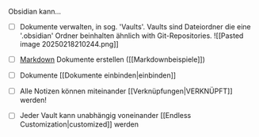 
Obsidian kann...
- [ ] Dokumente verwalten, in sog. 'Vaults'. Vaults sind Dateiordner die eine '.obsidian' Ordner beinhalten ähnlich with Git-Repositories.  ![[Pasted image 20250218210244.png]]
- [ ] [Markdown](https://markdown.de/) Dokumente erstellen ([[Markdownbeispiele]])
- [ ] Dokumente [[Dokumente einbinden|einbinden]] 
- [ ] Alle Notizen können  miteinander [[Verknüpfungen|VERKNÜPFT]] werden!
- [ ] Jeder Vault kann unabhängig voneinander [[Endless Customization|customized]] werden
  